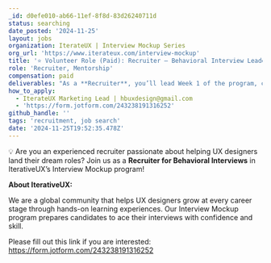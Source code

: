 ```yaml
---
_id: d0efe010-ab66-11ef-8f8d-83d26240711d
status: searching
date_posted: '2024-11-25'
layout: jobs
organization: IterateUX | Interview Mockup Series
org_url: 'https://www.iterateux.com/interview-mockup'
title: '⭐️ Volunteer Role (Paid): Recruiter – Behavioral Interview Leader'
role: 'Recruiter, Mentorship'
compensation: paid
deliverables: "As a **Recruiter**, you’ll lead Week 1 of the program, conducting behavioral interviews to evaluate candidates’ soft skills such as communication, critical thinking, and collaboration.\r\n\r\n**What You’ll Bring:**\r\n\r\n•\t**Experience Required:** At least **3+ years of experience** in recruiting for UX or tech/design roles.\r\n\r\n•\t**Recruiting Expertise:** Proven track record in building talent pipelines and guiding candidates through the recruitment cycle.\r\n\r\n•\t**Interviewing Skills:** Ability to ask targeted questions and provide constructive, growth-oriented feedback.\r\n\r\n•\t**Strategic Hiring:** Experience developing talent acquisition strategies aligned with organizational goals."
how_to_apply:
  - IterateUX Marketing Lead | hbuxdesign@gmail.com
  - 'https://form.jotform.com/243238191316252'
github_handle: ''
tags: 'recruitment, job search'
date: '2024-11-25T19:52:35.478Z'
---
```

💡 Are you an experienced recruiter passionate about helping UX designers land their dream roles? Join us as a **Recruiter for Behavioral Interviews** in IterativeUX’s Interview Mockup program!

**About IterativeUX:**

We are a global community that helps UX designers grow at every career stage through hands-on learning experiences. Our Interview Mockup program prepares candidates to ace their interviews with confidence and skill.

Please fill out this link if you are interested: https://form.jotform.com/243238191316252
